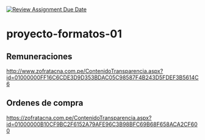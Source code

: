 [![Review Assignment Due Date](https://classroom.github.com/assets/deadline-readme-button-24ddc0f5d75046c5622901739e7c5dd533143b0c8e959d652212380cedb1ea36.svg)](https://classroom.github.com/a/uwypABzL)
# proyecto-formatos-01

## Remuneraciones 
http://www.zofratacna.com.pe/ContenidoTransparencia.aspx?id=01000000FF16C6CDE3D9D353BDAC05C98587F4B243D5FDEF3B5614C6

## Ordenes de compra 
https://zofratacna.com.pe/ContenidoTransparencia.aspx?id=01000000B10CF9BC2F6152A79AFE96C3B98BFC69B68F658ACA2CF600
